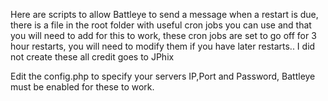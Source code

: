 Here are scripts to allow Battleye to send a message when a restart is due, there is a file in the root folder with useful cron jobs you can use and that you will need to add for this to work, these cron jobs are set to go off for 3 hour restarts, you will need to modify them if you have later restarts..    I did not create these all credit goes to JPhix 

Edit the config.php to specify your servers IP,Port and Password, Battleye must be enabled for these to work.